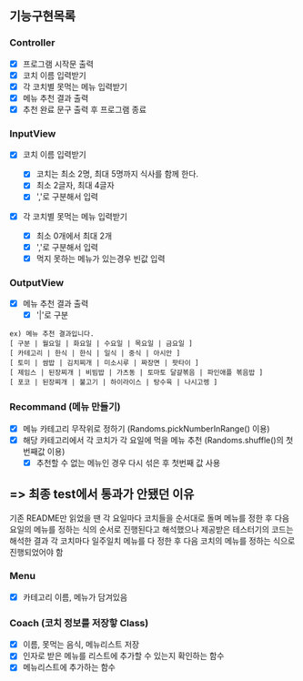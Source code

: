 ## 기능구현목록

### Controller

- [x] 프로그램 시작문 출력
- [x] 코치 이름 입력받기
- [x] 각 코치별 못먹는 메뉴 입력받기
- [x] 메뉴 추천 결과 출력
- [x] 추천 완료 문구 출력 후 프로그램 종료

### InputView

- [x] 코치 이름 입력받기

  - [x] 코치는 최소 2명, 최대 5명까지 식사를 함께 한다.
  - [x] 최소 2글자, 최대 4글자
  - [x] ','로 구분해서 입력

- [x] 각 코치별 못먹는 메뉴 입력받기
  - [x] 최소 0개에서 최대 2개
  - [x] ','로 구분해서 입력
  - [x] 먹지 못하는 메뉴가 있는경우 빈값 입력

### OutputView

- [x] 메뉴 추천 결과 출력
  - [x] '|'로 구분

```
ex) 메뉴 추천 결과입니다.
[ 구분 | 월요일 | 화요일 | 수요일 | 목요일 | 금요일 ]
[ 카테고리 | 한식 | 한식 | 일식 | 중식 | 아시안 ]
[ 토미 | 쌈밥 | 김치찌개 | 미소시루 | 짜장면 | 팟타이 ]
[ 제임스 | 된장찌개 | 비빔밥 | 가츠동 | 토마토 달걀볶음 | 파인애플 볶음밥 ]
[ 포코 | 된장찌개 | 불고기 | 하이라이스 | 탕수육 | 나시고렝 ]
```

### Recommand (메뉴 만들기)

- [x] 메뉴 카테고리 무작위로 정하기 (Randoms.pickNumberInRange() 이용)
- [x] 해당 카테고리에서 각 코치가 각 요일에 먹을 메뉴 추천 (Randoms.shuffle()의 첫번째값 이용)
  - [x] 추천할 수 없는 메뉴인 경우 다시 섞은 후 첫번째 값 사용

## => 최종 test에서 통과가 안됐던 이유
기존 README만 읽었을 땐 각 요일마다 코치들을 순서대로 돌며 메뉴를 정한 후 다음요일의 메뉴를 정하는 식의 순서로 진행된다고 해석했으나 제공받은 테스터기의 코드는 해석한 결과 각 코치마다 일주일치 메뉴를 다 정한 후 다음 코치의 메뉴를 정하는 식으로 진행되었어야 함</span>

### Menu

- [x] 카테고리 이름, 메뉴가 담겨있음

### Coach (코치 정보를 저장핳 Class)

- [x] 이름, 못먹는 음식, 메뉴리스트 저장
- [x] 인자로 받은 메뉴를 리스트에 추가할 수 있는지 확인하는 함수
- [x] 메뉴리스트에 추가하는 함수
